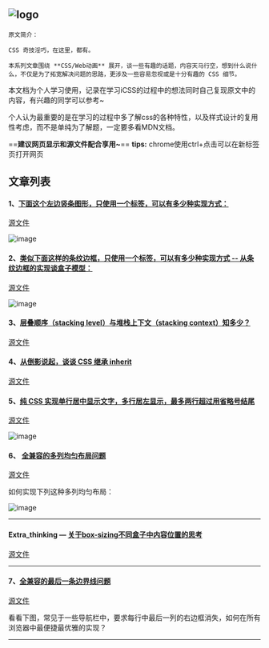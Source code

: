 
## ![logo](https://github.com/chokcoco/iCSS/blob/master/logo.jpg?raw=true)

```
原文简介：

CSS 奇技淫巧，在这里，都有。

本系列文章围绕 **CSS/Web动画** 展开，谈一些有趣的话题，内容天马行空，想到什么说什么，不仅是为了拓宽解决问题的思路，更涉及一些容易忽视或是十分有趣的 CSS 细节。
```


本文档为个人学习使用，记录在学习iCSS的过程中的想法同时自己复现原文中的内容，有兴趣的同学可以参考~

个人认为最重要的是在学习的过程中多了解css的各种特性，以及样式设计的复用性考虑，而不是单纯为了解题，一定要多看MDN文档。

==**建议网页显示和源文件配合享用~**==
**tips:** chrome使用ctrl+点击可以在新标签页打开网页

## 文章列表
#### 1、[下面这个左边竖条图形，只使用一个标签，可以有多少种实现方式：](http://htmlpreview.github.io/?https://github.com/KK-AI-LL/iCSS/blob/master/css_learn/1.左边框的多种实现方式.html)
[源文件](https://github.com/KK-AI-LL/iCSS/blob/master/css_learn/1.左边框的多种实现方式.html)

![image](https://user-images.githubusercontent.com/8554143/87442343-c686c780-c626-11ea-871a-d95f3176f6a4.png)

#### 2、[类似下面这样的条纹边框，只使用一个标签，可以有多少种实现方式 -- 从条纹边框的实现谈盒子模型：](http://htmlpreview.github.io/?https://github.com/KK-AI-LL/iCSS/blob/master/css_learn/2.条纹边框的多种实现方式.html)
[源文件](https://github.com/KK-AI-LL/iCSS/blob/master/css_learn/2.条纹边框的多种实现方式.html)

![image](https://user-images.githubusercontent.com/8554143/97247472-b6dc6900-183a-11eb-8331-ed952e4c2a1c.png)

#### 3、[层叠顺序（stacking level）与堆栈上下文（stacking context）知多少？](http://htmlpreview.github.io/?https://github.com/KK-AI-LL/iCSS/blob/master/css_learn/3.stacking-level_vs_stacking-context.html)
[源文件](https://github.com/KK-AI-LL/iCSS/blob/master/css_learn/3.stacking-level_vs_stacking-context.html)

#### 4、[从倒影说起，谈谈 CSS 继承 inherit](http://htmlpreview.github.io/?https://github.com/KK-AI-LL/iCSS/blob/master/css_learn/4.倒影2inherit.html)
[源文件](https://github.com/KK-AI-LL/iCSS/blob/master/css_learn/4.倒影2inherit.html)

#### 5、[纯 CSS 实现单行居中显示文字，多行居左显示，最多两行超过用省略号结尾](http://htmlpreview.github.io/?https://github.com/KK-AI-LL/iCSS/blob/master/css_learn/5.单行居中显示文字_多行居左显示_最多两行超过用省略号结尾.html)
[源文件](https://github.com/KK-AI-LL/iCSS/blob/master/css_learn/5.单行居中显示文字_多行居左显示_最多两行超过用省略号结尾.html)

![image](https://user-images.githubusercontent.com/8554143/97247656-0f136b00-183b-11eb-8d8f-fb27af99a04b.png)

#### 6、 [全兼容的多列均匀布局问题](http://htmlpreview.github.io/?https://github.com/KK-AI-LL/iCSS/blob/master/css_learn/6.全兼容的多列均匀布局问题.html)
[源文件](https://github.com/KK-AI-LL/iCSS/blob/master/css_learn/6.全兼容的多列均匀布局问题.html)

如何实现下列这种多列均匀布局：

![image](https://user-images.githubusercontent.com/8554143/87442550-03eb5500-c627-11ea-80f5-ada17a79a6d0.png)

---
#### Extra_thinking  — [关于box-sizing不同盒子中内容位置的思考](http://htmlpreview.github.io/?https://github.com/KK-AI-LL/iCSS/blob/master/css_learn/关于box-sizing不同盒子中内容位置的思考.html)
[源文件](https://github.com/KK-AI-LL/iCSS/blob/master/css_learn/关于box-sizing不同盒子中内容位置的思考.html)

---

#### 7、[全兼容的最后一条边界线问题](http://htmlpreview.github.io/?https://github.com/KK-AI-LL/iCSS/blob/master/css_learn/7.消失的边界线问题.html)
[源文件](https://github.com/KK-AI-LL/iCSS/blob/master/css_learn/7.消失的边界线问题.html)

看看下图，常见于一些导航栏中，要求每行中最后一列的右边框消失，如何在所有浏览器中最便捷最优雅的实现？

-------
